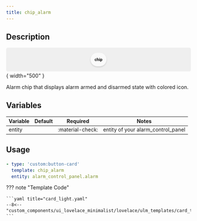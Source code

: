 ```yaml
---
title: chip_alarm
---
```

<!-- markdownlint-disable MD046 -->

## Description

![example-image](../../assets/img/ulm_chips/chip_example.png){ width="500" }

Alarm chip that displays alarm armed and disarmed state with colored icon.

## Variables

| Variable | Default | Required         | Notes             |
|----------|---------|------------------|-------------------|
| entity   |         | :material-check: | entity of your alarm_control_panel   |

## Usage

```yaml
- type: 'custom:button-card'
  template: chip_alarm
  entity: alarm_control_panel.alarm
```

??? note "Template Code"

    ```yaml title="card_light.yaml"
    --8<-- "custom_components/ui_lovelace_minimalist/lovelace/ulm_templates/card_templates/chips/chip_alarm.yaml"
    ```
